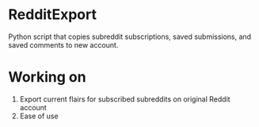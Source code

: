 # RedditExport
Python script that copies subreddit subscriptions, saved submissions, and saved comments to new account.

# Working on 
1. Export current flairs for subscribed subreddits on original Reddit account
2. Ease of use
